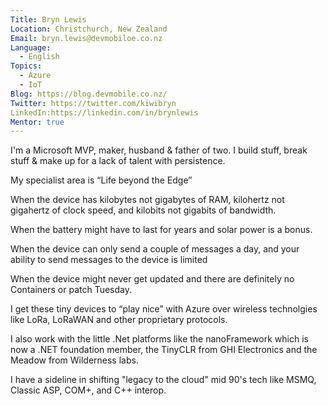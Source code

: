 ```yaml
---
Title: Bryn Lewis
Location: Christchurch, New Zealand
Email: bryn.lewis@devmobiloe.co.nz
Language:
  - English
Topics:
  - Azure
  - IoT
Blog: https://blog.devmobile.co.nz/
Twitter: https://twitter.com/kiwibryn
LinkedIn:https://linkedin.com/in/brynlewis
Mentor: true
---
```


I'm a Microsoft MVP, maker, husband & father of two. I build stuff, break stuff & make up for a lack of talent with persistence.

My specialist area is “Life beyond the Edge” 

When the device has kilobytes not gigabytes of RAM, kilohertz not gigahertz of clock speed, and kilobits not gigabits of bandwidth. 

When the battery might have to last for years and solar power is a bonus. 

When the device can only send a couple of messages a day, and your ability to send messages to the device is limited

When the device might never get updated and there are definitely no Containers or patch Tuesday.

I get these tiny devices to “play nice” with Azure over wireless technolgies like LoRa, LoRaWAN and other proprietary protocols.

I also work with the little .Net platforms like the nanoFramework which is now a .NET foundation member, the TinyCLR from GHI Electronics and the Meadow from Wilderness labs.

I have a sideline in shifting "legacy to the cloud" mid 90's tech like MSMQ, Classic ASP, COM+, and C++ interop.



